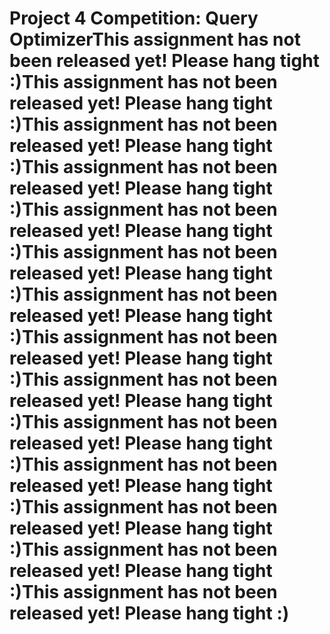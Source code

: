 # Project 4 Competition: Query OptimizerThis assignment has not been released yet! Please hang tight :)This assignment has not been released yet! Please hang tight :)This assignment has not been released yet! Please hang tight :)This assignment has not been released yet! Please hang tight :)This assignment has not been released yet! Please hang tight :)This assignment has not been released yet! Please hang tight :)This assignment has not been released yet! Please hang tight :)This assignment has not been released yet! Please hang tight :)This assignment has not been released yet! Please hang tight :)This assignment has not been released yet! Please hang tight :)This assignment has not been released yet! Please hang tight :)This assignment has not been released yet! Please hang tight :)This assignment has not been released yet! Please hang tight :)This assignment has not been released yet! Please hang tight :)